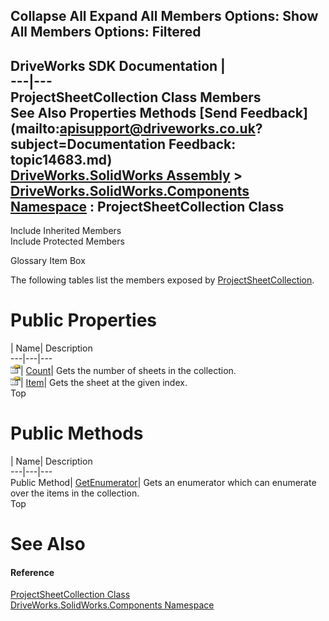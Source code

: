 Collapse All Expand All Members Options: Show All  Members Options: Filtered   
---  
DriveWorks SDK Documentation  |   
---|---  
ProjectSheetCollection Class Members   
See Also Properties Methods [Send Feedback](mailto:apisupport@driveworks.co.uk?subject=Documentation Feedback: topic14683.md)  
[DriveWorks.SolidWorks Assembly](topic13342.md) > [DriveWorks.SolidWorks.Components Namespace](topic13925.md) : ProjectSheetCollection Class  
---  
  
Include Inherited Members    
Include Protected Members  


Glossary Item Box

The following tables list the members exposed by [ProjectSheetCollection](topic14683.md).

# Public Properties

| Name| Description  
---|---|---  
![Public Property](dotnetimages/publicProperty.gif)| [Count](topic14690.md)| Gets the number of sheets in the collection.   
![Public Property](dotnetimages/publicProperty.gif)| [Item](topic14691.md)| Gets the sheet at the given index.   
Top

# Public Methods

| Name| Description  
---|---|---  
Public Method| [GetEnumerator](topic14689.md)| Gets an enumerator which can enumerate over the items in the collection.   
Top

# See Also

#### Reference

[ProjectSheetCollection Class](topic14683.md)   
[DriveWorks.SolidWorks.Components Namespace](topic13925.md)


